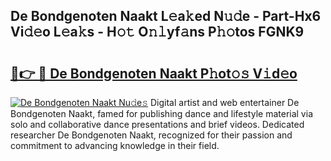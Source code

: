 ## De Bondgenoten Naakt L𝚎a𝚔ed N𝚞𝚍e - Part-Hx6 Vi𝚍𝚎o L𝚎a𝚔s - H𝚘𝚝 O𝚗𝚕yf𝚊ns P𝚑𝚘tos FGNK9

# <h2><a href="http://kfbppin.oniu.top/?m=De+Bondgenoten+Naakt">🔗👉 🔴 De Bondgenoten Naakt P𝚑ot𝚘𝚜 V𝚒d𝚎o</a></h2>

[![De Bondgenoten Naakt Nu𝚍e𝚜](https://i.imgur.com/0qMVB7G.gif)](http://kfbppin.oniu.top/?m=De+Bondgenoten+Naakt)
Digital artist and web entertainer De Bondgenoten Naakt, famed for publishing dance and lifestyle material via solo and collaborative dance presentations and brief videos. Dedicated researcher De Bondgenoten Naakt, recognized for their passion and commitment to advancing knowledge in their field.  

